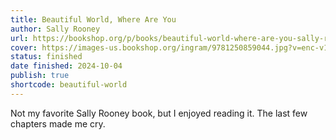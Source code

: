 ```yaml
---
title: Beautiful World, Where Are You
author: Sally Rooney
url: https://bookshop.org/p/books/beautiful-world-where-are-you-sally-rooney/18811941?ean=9781250859044
cover: https://images-us.bookshop.org/ingram/9781250859044.jpg?v=enc-v1
status: finished
date finished: 2024-10-04
publish: true
shortcode: beautiful-world
---
```

Not my favorite Sally Rooney book, but I enjoyed reading it. The last few chapters made me cry.